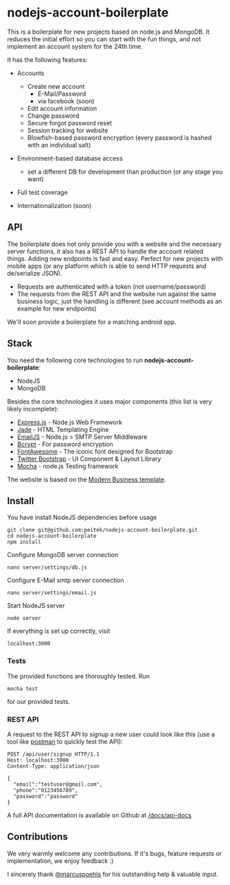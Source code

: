 # nodejs-account-boilerplate

This is a boilerplate for new projects based on node.js  and MongoDB. It reduces the initial effort so you can start with the fun things, and not implement an account system for the 24th time.

It has the following features:

- Accounts
  - Create new account
    - E-Mail/Password
    - via facebook (soon)
  - Edit account information
  - Change password
  - Secure forgot password reset
  - Session tracking for website
  - Blowfish-based password encryption (every password is hashed with an individual salt)

- Environment-based database access
  - set a different DB for development than production (or any stage you want)

- Full test coverage

- Internationalization (soon)

## API
The boilerplate does not only provide you with a website and the necessary server functions, it also has a REST API to handle the account related things. Adding new endpoints is fast and easy. Perfect for new projects with mobile apps (or any platform which is able to send HTTP requests and de/serialize JSON).

- Requests are authenticated with a token (not username/password)
- The requests from the REST API and the website run against the same business logic, just the handling is different (see account methods as an example for new endpoints)

We'll soon provide a boilerplate for a matching android app.

## Stack
You need the following core technologies to run **nodejs-account-boilerplate**:
- NodeJS
- MongoDB

Besides the core technologies it uses major components (this list is very likely incomplete):

* [Express.js](http://expressjs.com/) - Node.js Web Framework
* [Jade](http://jade-lang.com/) - HTML Templating Engine
* [EmailJS](http://github.com/eleith/emailjs) - Node.js > SMTP Server Middleware
* [Bcrypt](https://npmjs.org/package/bcrypt-nodejs) - For password encryption
* [FontAwesome](http://fortawesome.github.io/Font-Awesome/) - The iconic font designed for Bootstrap
* [Twitter Bootstrap](http://twitter.github.com/bootstrap/) - UI Component & Layout Library
* [Mocha](https://npmjs.org/package/mocha) - node.js Testing framework

The website is based on the [Modern Business template](http://startbootstrap.com/templates/modern-business/).

## Install
You have install NodeJS dependencies before usage

```
git clone git@github.com:peitek/nodejs-account-boilerplate.git
cd nodejs-account-boilerplate
npm install
```

Configure MongoDB server connection
```
nano server/settings/db.js
```

Configure E-Mail smtp server connection
```
nano server/settings/email.js
```

Start NodeJS server
```
node server
```

If everything is set up correctly, visit
```
localhost:3000
```

### Tests

The provided functions are thoroughly tested. Run

```
mocha test
```

for our provided tests.

### REST API

A request to the REST API to signup a new user could look like this (use a tool like [postman](http://getpostman.com/) to quickly test the API):

```
POST /api/user/signup HTTP/1.1
Host: localhost:3000
Content-Type: application/json

{ 
  "email":"testuser@gmail.com",
  "phone":"0123456789",
  "password":"password"
}
```

A full API documentation is available on Github at [/docs/api-docs](https://github.com/peitek/nodejs-account-boilerplate/tree/develop/docs/api-doc)

## Contributions

We very warmly welcome any contributions. If it's bugs, feature requests or implementation, we enjoy feedback :)

I sincerely thank [@marcuspoehls](https://github.com/marcuspoehls) for his outstanding help & valuable input.

